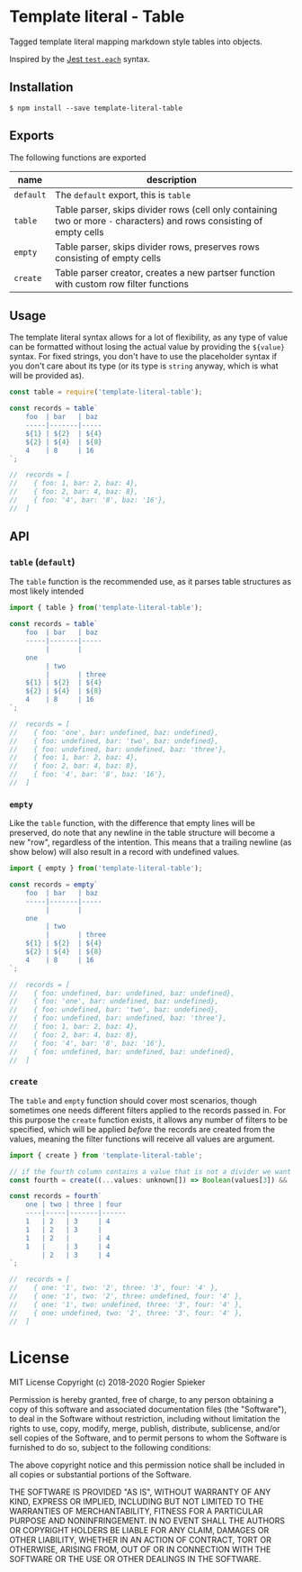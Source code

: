 # Template literal - Table
Tagged template literal mapping markdown style tables into objects.

Inspired by the [Jest `test.each`](https://jestjs.io/docs/en/api#2-testeach-table-name-fn-timeout) syntax.


## Installation
```
$ npm install --save template-literal-table
```

## Exports
The following functions are exported

name      | description
----------|-------------
`default` | The `default` export, this is `table`
`table`   | Table parser, skips divider rows (cell only containing two or more `-` characters) and rows consisting of empty cells
`empty`   | Table parser, skips divider rows, preserves rows consisting of empty cells
`create`  | Table parser creator, creates a new partser function with custom row filter functions

## Usage
The template literal syntax allows for a lot of flexibility, as any type of value can be formatted without losing the actual value by providing the `${value}` syntax. For fixed strings, you don't have to use the placeholder syntax if you don't care about its type (or its type is `string` anyway, which is what will be provided as).

```js
const table = require('template-literal-table');

const records = table`
	foo  | bar   | baz
	-----|-------|-----
	${1} | ${2}  | ${4}
	${2} | ${4}  | ${8}
	4    | 8     | 16
`;

//  records = [
//    { foo: 1, bar: 2, baz: 4},
//    { foo: 2, bar: 4, baz: 8},
//    { foo: '4', bar: '8', baz: '16'},
//  ]
```

## API

### `table` (`default`)
The `table` function is the recommended use, as it parses table structures as most likely intended

```js
import { table } from('template-literal-table');

const records = table`
	foo  | bar   | baz
	-----|-------|-----
	     |       |
	one
	     | two
	     |       | three
	${1} | ${2}  | ${4}
	${2} | ${4}  | ${8}
	4    | 8     | 16
`;

//  records = [
//    { foo: 'one', bar: undefined, baz: undefined},
//    { foo: undefined, bar: 'two', baz: undefined},
//    { foo: undefined, bar: undefined, baz: 'three'},
//    { foo: 1, bar: 2, baz: 4},
//    { foo: 2, bar: 4, baz: 8},
//    { foo: '4', bar: '8', baz: '16'},
//  ]
```

### `empty`
Like the `table` function, with the difference that empty lines will be preserved, do note that any newline in the table structure will become a new "row", regardless of the intention. This means that a trailing newline (as show below) will also result in a record with undefined values.

```js
import { empty } from('template-literal-table');

const records = empty`
	foo  | bar   | baz
	-----|-------|-----
	     |       |
	one
	     | two
	     |       | three
	${1} | ${2}  | ${4}
	${2} | ${4}  | ${8}
	4    | 8     | 16
`;

//  records = [
//    { foo: undefined, bar: undefined, baz: undefined},
//    { foo: 'one', bar: undefined, baz: undefined},
//    { foo: undefined, bar: 'two', baz: undefined},
//    { foo: undefined, bar: undefined, baz: 'three'},
//    { foo: 1, bar: 2, baz: 4},
//    { foo: 2, bar: 4, baz: 8},
//    { foo: '4', bar: '8', baz: '16'},
//    { foo: undefined, bar: undefined, baz: undefined},
//  ]
```

### `create`
The `table` and `empty` function should cover most scenarios, though sometimes one needs different filters applied to the records passed in. For this purpose the `create` function exists, it allows any number of filters to be specified, which will be applied _before_ the records are created from the values, meaning the filter functions will receive all values are argument.

```js
import { create } from 'template-literal-table';

// if the fourth column contains a value that is not a divider we want it to be present
const fourth = create((...values: unknown[]) => Boolean(values[3]) && !/^--+$/.test(String(values[3])) );

const records = fourth`
	one | two | three | four
	----|-----|-------|------
	1   | 2   | 3     | 4
	1   | 2   | 3     |
	1   | 2   |       | 4
	1   |     | 3     | 4
	    | 2   | 3     | 4
`;

//  records = [
//    { one: '1', two: '2', three: '3', four: '4' },
//    { one: '1', two: '2', three: undefined, four: '4' },
//    { one: '1', two: undefined, three: '3', four: '4' },
//    { one: undefined, two: '2', three: '3', four: '4' },
//  ]
```

# License

MIT License Copyright (c) 2018-2020 Rogier Spieker

Permission is hereby granted, free of charge, to any person obtaining a copy of this software and associated documentation files (the "Software"), to deal in the Software without restriction, including without limitation the rights to use, copy, modify, merge, publish, distribute, sublicense, and/or sell copies of the Software, and to permit persons to whom the Software is furnished to do so, subject to the following conditions:

The above copyright notice and this permission notice shall be included in all copies or substantial portions of the Software.

THE SOFTWARE IS PROVIDED "AS IS", WITHOUT WARRANTY OF ANY KIND, EXPRESS OR IMPLIED, INCLUDING BUT NOT LIMITED TO THE WARRANTIES OF MERCHANTABILITY, FITNESS FOR A PARTICULAR PURPOSE AND NONINFRINGEMENT. IN NO EVENT SHALL THE AUTHORS OR COPYRIGHT HOLDERS BE LIABLE FOR ANY CLAIM, DAMAGES OR OTHER LIABILITY, WHETHER IN AN ACTION OF CONTRACT, TORT OR OTHERWISE, ARISING FROM, OUT OF OR IN CONNECTION WITH THE SOFTWARE OR THE USE OR OTHER DEALINGS IN THE SOFTWARE.
